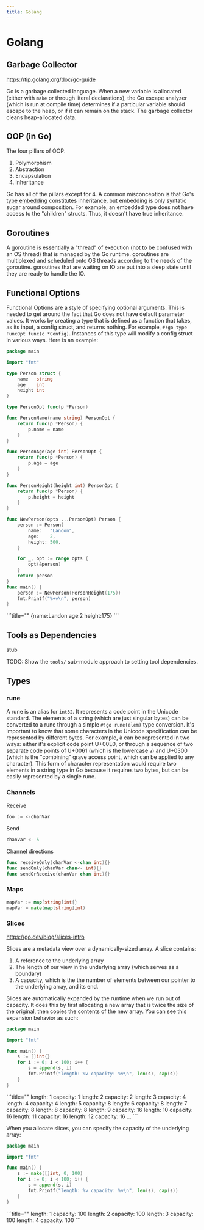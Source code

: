```yaml
---
title: Golang
---
```


Golang
=======

Garbage Collector
------------------

https://tip.golang.org/doc/gc-guide

Go is a garbage collected language. When a new variable is allocated (either with `make` or through literal declarations), the Go escape analyzer (which is run at compile time) determines if a particular variable should escape to the heap, or if it can remain on the stack. The garbage collector cleans heap-allocated data.

OOP (in Go)
-----------

The four pillars of OOP:

1. Polymorphism
2. Abstraction
3. Encapsulation
4. Inheritance

Go has all of the pillars except for 4. A common misconception is that Go's [type embedding](https://go.dev/doc/effective_go#embedding) constitutes inheritance, but embedding is only syntatic sugar around composition. For example, an embedded type does not have access to the "children" structs. Thus, it doesn't have true inheritance.

Goroutines
-----------

A goroutine is essentially a "thread" of execution (not to be confused with an OS thread) that is managed by the Go runtime. goroutines are multiplexed and scheduled onto OS threads according to the needs of the goroutine. goroutines that are waiting on IO are put into a sleep state until they are ready to handle the IO.

Functional Options
-------------------

Functional Options are a style of specifying optional arguments. This is needed to get around the fact that Go does not have default parameter values. It works by creating a type that is defined as a function that takes, as its input, a config struct, and returns nothing. For example, `#!go type FuncOpt func(c *Config)`. Instances of this type will modify a config struct in various ways. Here is an example:

```go
package main

import "fmt"

type Person struct {
	name   string
	age    int
	height int
}

type PersonOpt func(p *Person)

func PersonName(name string) PersonOpt {
	return func(p *Person) {
		p.name = name
	}
}

func PersonAge(age int) PersonOpt {
	return func(p *Person) {
		p.age = age
	}
}

func PersonHeight(height int) PersonOpt {
	return func(p *Person) {
		p.height = height
	}
}

func NewPerson(opts ...PersonOpt) Person {
	person := Person{
		name:   "Landon",
		age:    2,
		height: 500,
	}

	for _, opt := range opts {
		opt(&person)
	}
	return person
}
func main() {
	person := NewPerson(PersonHeight(175))
	fmt.Printf("%+v\n", person)
}
```
<div class="result">
```title=""
{name:Landon age:2 height:175}
```
</div>

Tools as Dependencies
----------------------

stub

TODO: Show the `tools/` sub-module approach to setting tool dependencies.

Types
-----

### rune

A rune is an alias for `int32`. It represents a code point in the Unicode standard. The elements of a string (which are just singular bytes) can be converted to a rune through a simple `#!go rune(elem)` type conversion. It's important to know that some characters in the Unicode specification can be represented by different bytes. For example, à can be represented in two ways: either it's explicit code point U+00E0, or through a sequence of two separate code points of U+0061 (which is the lowercase `a`) and U+0300 (which is the "combining" grave access point, which can be applied to any character). This form of character representation would require two elements in a string type in Go because it requires two bytes, but can be easily represented by a single rune.

### Channels

Receive

```go
foo := <-chanVar
```

Send

```go
chanVar <- 5
```

Channel directions

```go
func receiveOnly(chanVar <-chan int){}
func sendOnly(chanVar chan<- int){}
func sendOrReceive(chanVar chan int){}
```

### Maps

```go
mapVar := map[string]int{}
mapVar = make(map[string]int)
```

### Slices

https://go.dev/blog/slices-intro

Slices are a metadata view over a dynamically-sized array. A slice contains:

1. A reference to the underlying array
2. The length of our view in the underlying array (which serves as a boundary)
3. A capacity, which is the the number of elements between our pointer to the underlying array, and its end.

Slices are automatically expanded by the runtime when we run out of capacity. It does this by first allocating a new array that is twice the size of the original, then copies the contents of the new array. You can see this expansion behavior as such:

```go
package main

import "fmt"

func main() {
	s := []int{}
	for i := 0; i < 100; i++ {
		s = append(s, i)
		fmt.Printf("length: %v capacity: %v\n", len(s), cap(s))
	}
}
```
<div class="result">
```title=""
length: 1 capacity: 1
length: 2 capacity: 2
length: 3 capacity: 4
length: 4 capacity: 4
length: 5 capacity: 8
length: 6 capacity: 8
length: 7 capacity: 8
length: 8 capacity: 8
length: 9 capacity: 16
length: 10 capacity: 16
length: 11 capacity: 16
length: 12 capacity: 16
...
```
</div>

When you allocate slices, you can specify the capacity of the underlying array:

```go
package main

import "fmt"

func main() {
	s := make([]int, 0, 100)
	for i := 0; i < 100; i++ {
		s = append(s, i)
		fmt.Printf("length: %v capacity: %v\n", len(s), cap(s))
	}
}
```
<div class="result">
```title=""
length: 1 capacity: 100
length: 2 capacity: 100
length: 3 capacity: 100
length: 4 capacity: 100
```
</div>